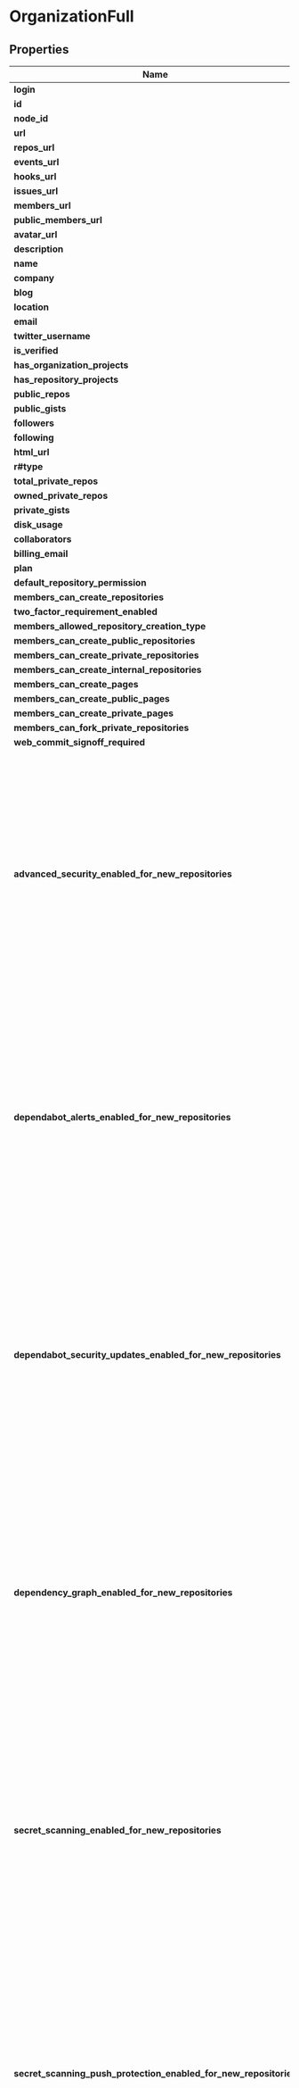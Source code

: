 # OrganizationFull

## Properties

Name | Type | Description | Notes
------------ | ------------- | ------------- | -------------
**login** | **String** |  | 
**id** | **i32** |  | 
**node_id** | **String** |  | 
**url** | **String** |  | 
**repos_url** | **String** |  | 
**events_url** | **String** |  | 
**hooks_url** | **String** |  | 
**issues_url** | **String** |  | 
**members_url** | **String** |  | 
**public_members_url** | **String** |  | 
**avatar_url** | **String** |  | 
**description** | Option<**String**> |  | 
**name** | Option<**String**> |  | [optional]
**company** | Option<**String**> |  | [optional]
**blog** | Option<**String**> |  | [optional]
**location** | Option<**String**> |  | [optional]
**email** | Option<**String**> |  | [optional]
**twitter_username** | Option<**String**> |  | [optional]
**is_verified** | Option<**bool**> |  | [optional]
**has_organization_projects** | **bool** |  | 
**has_repository_projects** | **bool** |  | 
**public_repos** | **i32** |  | 
**public_gists** | **i32** |  | 
**followers** | **i32** |  | 
**following** | **i32** |  | 
**html_url** | **String** |  | 
**r#type** | **String** |  | 
**total_private_repos** | Option<**i32**> |  | [optional]
**owned_private_repos** | Option<**i32**> |  | [optional]
**private_gists** | Option<**i32**> |  | [optional]
**disk_usage** | Option<**i32**> |  | [optional]
**collaborators** | Option<**i32**> |  | [optional]
**billing_email** | Option<**String**> |  | [optional]
**plan** | Option<[**models::OrganizationFullPlan**](organization_full_plan.md)> |  | [optional]
**default_repository_permission** | Option<**String**> |  | [optional]
**members_can_create_repositories** | Option<**bool**> |  | [optional]
**two_factor_requirement_enabled** | Option<**bool**> |  | [optional]
**members_allowed_repository_creation_type** | Option<**String**> |  | [optional]
**members_can_create_public_repositories** | Option<**bool**> |  | [optional]
**members_can_create_private_repositories** | Option<**bool**> |  | [optional]
**members_can_create_internal_repositories** | Option<**bool**> |  | [optional]
**members_can_create_pages** | Option<**bool**> |  | [optional]
**members_can_create_public_pages** | Option<**bool**> |  | [optional]
**members_can_create_private_pages** | Option<**bool**> |  | [optional]
**members_can_fork_private_repositories** | Option<**bool**> |  | [optional]
**web_commit_signoff_required** | Option<**bool**> |  | [optional]
**advanced_security_enabled_for_new_repositories** | Option<**bool**> | **Deprecated.** Please use [code security configurations](https://docs.github.com/rest/code-security/configurations) instead.  Whether GitHub Advanced Security is enabled for new repositories and repositories transferred to this organization.  This field is only visible to organization owners or mem | [optional]
**dependabot_alerts_enabled_for_new_repositories** | Option<**bool**> | **Deprecated.** Please use [code security configurations](https://docs.github.com/rest/code-security/configurations) instead.  Whether Dependabot alerts are automatically enabled for new repositories and repositories transferred to this organization.  This field is only visible to organization owner | [optional]
**dependabot_security_updates_enabled_for_new_repositories** | Option<**bool**> | **Deprecated.** Please use [code security configurations](https://docs.github.com/rest/code-security/configurations) instead.  Whether Dependabot security updates are automatically enabled for new repositories and repositories transferred to this organization.  This field is only visible to organiza | [optional]
**dependency_graph_enabled_for_new_repositories** | Option<**bool**> | **Deprecated.** Please use [code security configurations](https://docs.github.com/rest/code-security/configurations) instead.  Whether dependency graph is automatically enabled for new repositories and repositories transferred to this organization.  This field is only visible to organization owners  | [optional]
**secret_scanning_enabled_for_new_repositories** | Option<**bool**> | **Deprecated.** Please use [code security configurations](https://docs.github.com/rest/code-security/configurations) instead.  Whether secret scanning is automatically enabled for new repositories and repositories transferred to this organization.  This field is only visible to organization owners o | [optional]
**secret_scanning_push_protection_enabled_for_new_repositories** | Option<**bool**> | **Deprecated.** Please use [code security configurations](https://docs.github.com/rest/code-security/configurations) instead.  Whether secret scanning push protection is automatically enabled for new repositories and repositories transferred to this organization.  This field is only visible to organ | [optional]
**secret_scanning_push_protection_custom_link_enabled** | Option<**bool**> | Whether a custom link is shown to contributors who are blocked from pushing a secret by push protection. | [optional]
**secret_scanning_push_protection_custom_link** | Option<**String**> | An optional URL string to display to contributors who are blocked from pushing a secret. | [optional]
**created_at** | **String** |  | 
**updated_at** | **String** |  | 
**archived_at** | Option<**String**> |  | 

[[Back to Model list]](../README.md#documentation-for-models) [[Back to API list]](../README.md#documentation-for-api-endpoints) [[Back to README]](../README.md)


